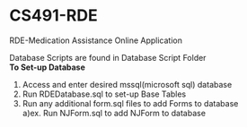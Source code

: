 # CS491-RDE
RDE-Medication Assistance Online Application

Database Scripts are found in Database Script Folder<br>
<b>To Set-up Database</b><br>
1) Access and enter desired mssql(microsoft sql) database<br>
2) Run RDEDatabase.sql to set-up Base Tables<br>
3) Run any additional form.sql files to add Forms to database<br>
  a)ex. Run NJForm.sql to add NJForm to database<br>
